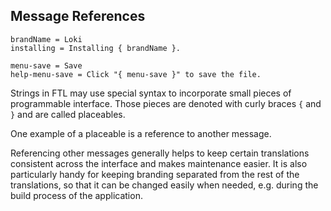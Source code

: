 Message References
------------------
```
brandName = Loki
installing = Installing { brandName }.

menu-save = Save
help-menu-save = Click "{ menu-save }" to save the file.

```

Strings in FTL may use special syntax to incorporate small pieces of
programmable interface. Those pieces are denoted with curly braces `{` and `}`
and are called placeables.

One example of a placeable is a reference to another message.

Referencing other messages generally helps to keep certain translations
consistent across the interface and makes maintenance easier. It is also
particularly handy for keeping branding separated from the rest of the
translations, so that it can be changed easily when needed, e.g. during the
build process of the application.
